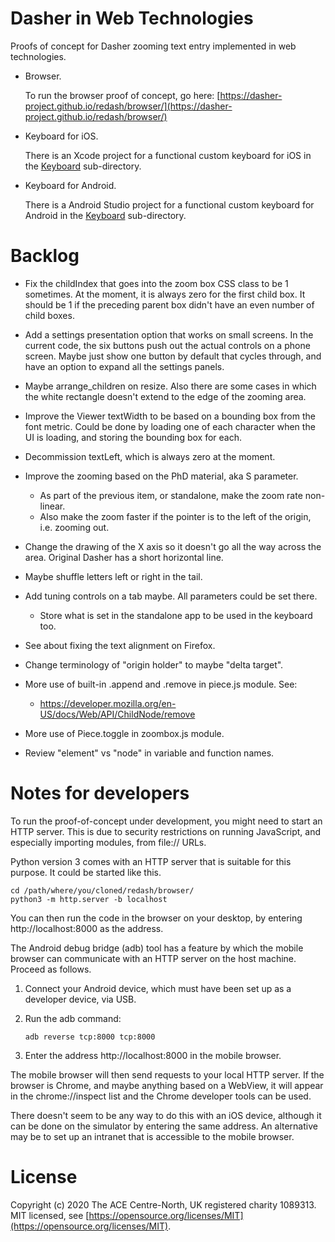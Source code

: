 Dasher in Web Technologies
==========================
Proofs of concept for Dasher zooming text entry implemented in web technologies.

-   Browser.

    To run the browser proof of concept, go here:
    [https://dasher-project.github.io/redash/browser/](https://dasher-project.github.io/redash/browser/)

-   Keyboard for iOS.

    There is an Xcode project for a functional custom keyboard for iOS in the
    [Keyboard](Keyboard) sub-directory.

-   Keyboard for Android.

    There is a Android Studio project for a functional custom keyboard for
    Android in the [Keyboard](Keyboard) sub-directory.

Backlog
=======
-   Fix the childIndex that goes into the zoom box CSS class to be 1 sometimes.
    At the moment, it is always zero for the first child box. It should be 1 if
    the preceding parent box didn't have an even number of child boxes.
-   Add a settings presentation option that works on small screens. In the
    current code, the six buttons push out the actual controls on a phone
    screen. Maybe just show one button by default that cycles through, and have
    an option to expand all the settings panels.
-   Maybe arrange_children on resize. Also there are some cases in which the
    white rectangle doesn't extend to the edge of the zooming area.
-   Improve the Viewer textWidth to be based on a bounding box from the font
    metric. Could be done by loading one of each character when the UI is
    loading, and storing the bounding box for each.
-   Decommission textLeft, which is always zero at the moment.
-   Improve the zooming based on the PhD material, aka S parameter.
    -   As part of the previous item, or standalone, make the zoom rate
        non-linear.
    -   Also make the zoom faster if the pointer is to the left of the origin, 
        i.e. zooming out.
-   Change the drawing of the X axis so it doesn't go all the way across the
    area. Original Dasher has a short horizontal line.
-   Maybe shuffle letters left or right in the tail.
-   Add tuning controls on a tab maybe. All parameters could be set there.
    -   Store what is set in the standalone app to be used in the keyboard too.
-   See about fixing the text alignment on Firefox.
-   Change terminology of "origin holder" to maybe "delta target".
-   More use of built-in .append and .remove in piece.js module. See:

    -   https://developer.mozilla.org/en-US/docs/Web/API/ChildNode/remove
    
-   More use of Piece.toggle in zoombox.js module.
-   Review "element" vs "node" in variable and function names.

Notes for developers
====================
To run the proof-of-concept under development, you might need to start an HTTP
server. This is due to security restrictions on running JavaScript, and
especially importing modules, from file:// URLs.

Python version 3 comes with an HTTP server that is suitable for this purpose. It
could be started like this.

    cd /path/where/you/cloned/redash/browser/
    python3 -m http.server -b localhost

You can then run the code in the browser on your desktop, by entering
http://localhost:8000 as the address.

The Android debug bridge (adb) tool has a feature by which the mobile browser
can communicate with an HTTP server on the host machine. Proceed as follows.

1.  Connect your Android device, which must have been set up as a developer
    device, via USB.
2.  Run the adb command:

        adb reverse tcp:8000 tcp:8000

3.  Enter the address http://localhost:8000 in the mobile browser.

The mobile browser will then send requests to your local HTTP server. If the
browser is Chrome, and maybe anything based on a WebView, it will appear in the
chrome://inspect list and the Chrome developer tools can be used.

There doesn't seem to be any way to do this with an iOS device, although it can
be done on the simulator by entering the same address. An alternative may be to
set up an intranet that is accessible to the mobile browser.

License
=======
Copyright (c) 2020 The ACE Centre-North, UK registered charity 1089313. MIT
licensed, see
[https://opensource.org/licenses/MIT](https://opensource.org/licenses/MIT).
